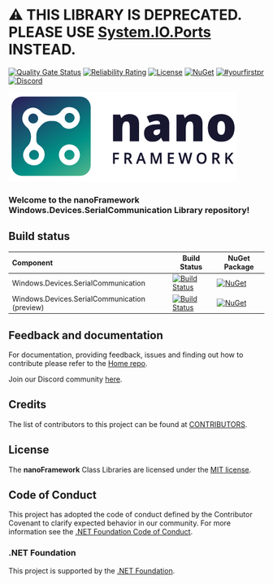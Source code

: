 # ⚠️ THIS LIBRARY IS DEPRECATED. PLEASE USE [System.IO.Ports](https://github.com/nanoframework/System.IO.Ports) INSTEAD.


[![Quality Gate Status](https://sonarcloud.io/api/project_badges/measure?project=nanoframework_lib-Windows.Devices.SerialCommunication&metric=alert_status)](https://sonarcloud.io/dashboard?id=nanoframework_lib-Windows.Devices.SerialCommunication) [![Reliability Rating](https://sonarcloud.io/api/project_badges/measure?project=nanoframework_lib-Windows.Devices.SerialCommunication&metric=reliability_rating)](https://sonarcloud.io/dashboard?id=nanoframework_lib-Windows.Devices.SerialCommunication) [![License](https://img.shields.io/badge/License-MIT-blue.svg)](LICENSE) [![NuGet](https://img.shields.io/nuget/dt/nanoFramework.Windows.Devices.SerialCommunication.svg?label=NuGet&style=flat&logo=nuget)](https://www.nuget.org/packages/nanoFramework.Windows.Devices.SerialCommunication/) [![#yourfirstpr](https://img.shields.io/badge/first--timers--only-friendly-blue.svg)](https://github.com/nanoframework/Home/blob/main/CONTRIBUTING.md) [![Discord](https://img.shields.io/discord/478725473862549535.svg?logo=discord&logoColor=white&label=Discord&color=7289DA)](https://discord.gg/gCyBu8T)

![nanoFramework logo](https://github.com/nanoframework/Home/blob/main/resources/logo/nanoFramework-repo-logo.png)

### Welcome to the **nanoFramework** Windows.Devices.SerialCommunication Library repository!

## Build status

| Component | Build Status | NuGet Package |
|:-|---|---|
| Windows.Devices.SerialCommunication | [![Build Status](https://dev.azure.com/nanoframework/Windows.Devices.SerialCommunication/_apis/build/status/Windows.Devices.SerialCommunication?repoName=nanoframework%2FWindows.Devices.SerialCommunication&branchName=main)](https://dev.azure.com/nanoframework/Windows.Devices.SerialCommunication/_build/latest?definitionId=19&repoName=nanoframework%2FWindows.Devices.SerialCommunication&branchName=main) | [![NuGet](https://img.shields.io/nuget/v/nanoFramework.Windows.Devices.SerialCommunication.svg?label=NuGet&style=flat&logo=nuget)](https://www.nuget.org/packages/nanoFramework.Windows.Devices.SerialCommunication/) |
| Windows.Devices.SerialCommunication (preview) | [![Build Status](https://dev.azure.com/nanoframework/Windows.Devices.SerialCommunication/_apis/build/status/Windows.Devices.SerialCommunication?repoName=nanoframework%2FWindows.Devices.SerialCommunication&branchName=develop)](https://dev.azure.com/nanoframework/Windows.Devices.SerialCommunication/_build/latest?definitionId=19&repoName=nanoframework%2FWindows.Devices.SerialCommunication&branchName=develop) | [![NuGet](https://img.shields.io/nuget/vpre/nanoFramework.Windows.Devices.SerialCommunication.svg?label=NuGet&style=flat&logo=nuget)](https://www.nuget.org/packages/nanoFramework.Windows.Devices.SerialCommunication/) |

## Feedback and documentation

For documentation, providing feedback, issues and finding out how to contribute please refer to the [Home repo](https://github.com/nanoframework/Home).

Join our Discord community [here](https://discord.gg/gCyBu8T).

## Credits

The list of contributors to this project can be found at [CONTRIBUTORS](https://github.com/nanoframework/Home/blob/main/CONTRIBUTORS.md).

## License

The **nanoFramework** Class Libraries are licensed under the [MIT license](LICENSE.md).

## Code of Conduct

This project has adopted the code of conduct defined by the Contributor Covenant to clarify expected behavior in our community.
For more information see the [.NET Foundation Code of Conduct](https://dotnetfoundation.org/code-of-conduct).

### .NET Foundation

This project is supported by the [.NET Foundation](https://dotnetfoundation.org).
